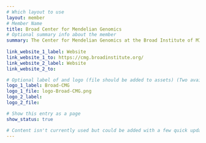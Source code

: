 ```yaml
---
# Which layout to use
layout: member
# Member Name
title: Broad Center for Mendelian Genomics
# Optional summary info about the member
summary: The Center for Mendelian Genomics at the Broad Institute of MIT and Harvard is a member of the GREGoR Consortium (Genomics Research to Elucidate the Genetics of Rare Disease) funded by the NHGRI (National Human Genome Research Institute), along with 5 other sites across the country. The central goals of the GREGoR consortium are to discover variants and genes underlying Mendelian diseases, to collaboratively facilitate gene discovery, validation and follow up, and to generate new methods for improving diagnosis across a wide spectrum of rare disorders. 
 
link_website_1_label: Website
link_website_1_to: https://cmg.broadinstitute.org/ 
link_website_2_label: Website
link_website_2_to:

# Optional label of and logo (file should be added to assets) (Two availble at the moment).
logo_1_label: Broad-CMG
logo_1_file: logo-Broad-CMG.png
logo_2_label:
logo_2_file:

# Show this entry as a page
show_status: true

# Content isn't currently used but could be added with a few quick updates if needed to allow for pages
---
```

